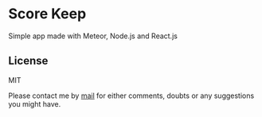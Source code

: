 # Score Keep

Simple app made with Meteor, Node.js and React.js 

License
----

MIT

Please contact me by [mail](mailto:hi@jairaviles.mx) for either comments, doubts or any suggestions you might have.
